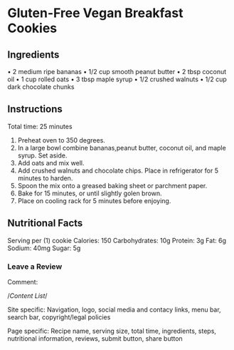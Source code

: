 <h1>Gluten-Free Vegan Breakfast Cookies</h1>

<h2>Ingredients</h2>

• 2 medium ripe bananas
• 1/2 cup smooth peanut butter
• 2 tbsp coconut oil
• 1 cup rolled oats
• 3 tbsp maple syrup
• 1/2 crushed walnuts
• 1/2 cup dark chocolate chunks 


<h2>Instructions</h2>
Total time: 25 minutes

1. Preheat oven to 350 degrees. 
2. In a large bowl combine bananas,peanut butter, coconut oil, and maple      
syrup. Set aside.
3. Add oats and mix well.
4. Add crushed walnuts and chocolate chips. Place in refrigerator for 5 minutes to harden. 
5. Spoon the mix onto a greased baking sheet or parchment paper. 
6. Bake for 15 minutes, or until slightly golen brown.
7. Place on cooling rack for 5 minutes before enjoying. 


<h2>Nutritional Facts</h2> 
Serving per (1) cookie
Calories: 150
Carbohydrates: 10g 
Protein: 3g
Fat: 6g 
Sodium: 40mg 
Sugar: 5g 

<h3>Leave a Review</h3>
Comment:



/*Content List*/  

Site specific:
Navigation, logo, social media and contacy links, menu bar, search bar, copyright/legal policies

Page specific:
Recipe name, serving size, total time, ingredients, steps, nutritional information, reviews, submit button, share button
